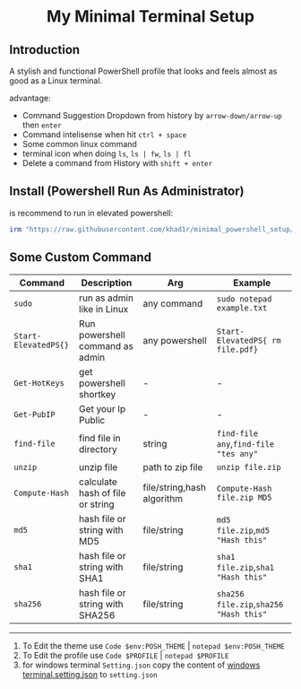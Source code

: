 <h1 align="center">
My Minimal Terminal Setup
</h1>

## Introduction

A stylish and functional PowerShell profile that looks and feels almost as good as a Linux terminal.

advantage:

- Command Suggestion Dropdown from history by `arrow-down/arrow-up` then `enter`
- Command intelisense when hit `ctrl + space`
- Some common linux command
- terminal icon when doing `ls`, `ls | fw`, `ls | fl`
- Delete a command from History with `shift + enter`

## Install (Powershell Run As Administrator)

is recommend to run in elevated powershell:

```powershell
irm "https://raw.githubusercontent.com/khad1r/minimal_powershell_setup/main/setup.ps1" | iex
```

## Some Custom Command

| Command              | Description                      | Arg                        | Example                                |
| -------------------- | -------------------------------- | -------------------------- | -------------------------------------- |
| `sudo`               | run as admin like in Linux       | any command                | `sudo notepad example.txt`             |
| `Start-ElevatedPS{}` | Run powershell command as admin  | any powershell             | `Start-ElevatedPS{ rm file.pdf}`       |
| `Get-HotKeys`        | get powershell shortkey          | -                          | -                                      |
| `Get-PubIP`          | Get your Ip Public               | -                          | -                                      |
| `find-file`          | find file in directory           | string                     | `find-file any`,`find-file "tes any"`  |
| `unzip`              | unzip file                       | path to zip file           | `unzip file.zip`                       |
| `Compute-Hash`       | calculate hash of file or string | file/string,hash algorithm | `Compute-Hash file.zip MD5`            |
| `md5`                | hash file or string with MD5     | file/string                | `md5 file.zip`,`md5 "Hash this"`       |
| `sha1`               | hash file or string with SHA1    | file/string                | `sha1 file.zip`,`sha1 "Hash this"`     |
| `sha256`             | hash file or string with SHA256  | file/string                | `sha256 file.zip`,`sha256 "Hash this"` |

---

1. To Edit the theme use `Code $env:POSH_THEME` | `notepad $env:POSH_THEME`
1. To Edit the profile use `Code $PROFILE` | `notepad $PROFILE`
1. for windows terminal `Setting.json` copy the content of [windows terminal.setting.json](<windows terminal.setting.json>) to `setting.json`
